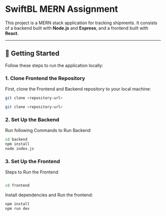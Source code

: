 # SwiftBL MERN Assignment

This project is a MERN stack application for tracking  shipments. It consists of a backend built with **Node.js** and **Express**, and a frontend built with **React**.

---

## 🚀 Getting Started

Follow these steps to run the application locally:

### 1. Clone Frontend the Repository

First, clone the Frontend and Backend repository to your local machine:

```bash
git clone <repository-url>
```
```bash
git clone <repository-url>
```
### 2. Set Up the Backend
Run following Commands to Run Backend

```bash
cd backend
npm install
node index.js
```

### 3. Set Up the Frontend
Steps to Run the Frontend


```bash

cd frontend
```
Install dependencies and Run the frontend:
```bash
npm install
npm run dev
```



